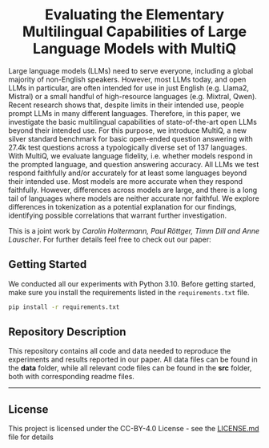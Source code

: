<h1 align="center">
<span>Evaluating the Elementary Multilingual Capabilities of Large Language Models with MultiQ</span>
</h1>


Large language models (LLMs) need to serve everyone, including a global majority of non-English speakers.
However, most LLMs today, and open LLMs in particular, are often intended for use in just English (e.g. Llama2, Mistral) or a small handful of high-resource languages (e.g. Mixtral, Qwen).
Recent research shows that, despite limits in their intended use, people prompt LLMs in many different languages.
Therefore, in this paper, we investigate the basic multilingual capabilities of state-of-the-art open LLMs beyond their intended use.
For this purpose, we introduce MultiQ, a new silver standard benchmark for basic open-ended question answering with 27.4k test questions across a typologically diverse set of 137 languages.
With MultiQ, we evaluate language fidelity, i.e. whether models respond in the prompted language, and question answering accuracy.
All LLMs we test respond faithfully and/or accurately for at least some languages beyond their intended use.
Most models are more accurate when they respond faithfully.
However, differences across models are large, and there is a long tail of languages where models are neither accurate nor faithful.
We explore differences in tokenization as a potential explanation for our findings, identifying possible correlations that warrant further investigation.

This is a joint work by *Carolin Holtermann, Paul Röttger, Timm Dill and Anne Lauscher*. For further details feel free to check out our paper: 



## Getting Started

We conducted all our experiments with Python 3.10. Before getting started, make sure you install the requirements listed in the `requirements.txt` file.

```bash
pip install -r requirements.txt
```

## Repository Description

This repository contains all code and data needed to reproduce the experiments and results reported in our paper. 
All data files can be found in the **data** folder, while all relevant code files can be found in the **src** folder, both with corresponding readme files. 

------------------------



## License

This project is licensed under the CC-BY-4.0 License - see the [LICENSE.md](LICENSE.md) file for details